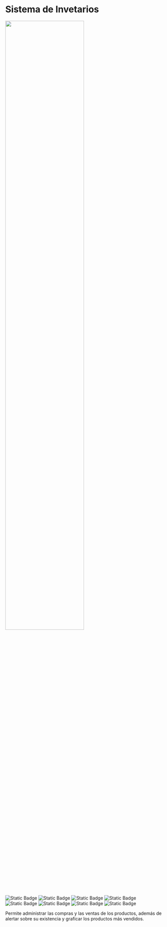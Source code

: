



<h1>Sistema de Invetarios</h1>
<img src="https://portafolio-nine-tawny.vercel.app/img/inventarios.png" width=70%/>


![Static Badge](https://img.shields.io/badge/Spring%20Boot-blue)
![Static Badge](https://img.shields.io/badge/Primefaces-blue)
![Static Badge](https://img.shields.io/badge/Java-blue)
![Static Badge](https://img.shields.io/badge/Mysql-blue)
![Static Badge](https://img.shields.io/badge/JPA-blue)
![Static Badge](https://img.shields.io/badge/JoinFaces-blue)
![Static Badge](https://img.shields.io/badge/Html-blue)
![Static Badge](https://img.shields.io/badge/Css-blue)

<p>Permite administrar las compras y las ventas de los productos, además de alertar sobre su existencia y graficar los productos más vendidos.</p>







